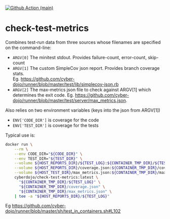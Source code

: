 [![Github Action (main)](https://github.com/cyber-dojo-tools/check-test-metrics/actions/workflows/main.yml/badge.svg)](https://github.com/cyber-dojo-tools/check-test-metrics/actions)


# check-test-metrics

Combines test-run data from three sources whose filenames are specified on the command-line:
- `ARGV[0]` The minitest stdout. Provides failure-count, error-count, skip-count
- `ARGV[1]` The custom SimpleCov json report. Provides branch coverage stats.  
          Eg. https://github.com/cyber-dojo/runner/blob/master/test/lib/simplecov-json.rb
- `ARGV[2]` The max-metrics json file to check against ARGV[1] which determines the exit code. 
          Eg. https://github.com/cyber-dojo/runner/blob/master/test/server/max_metrics.json. 

Also relies on two environment variables (keys into the json from ARGV[1]) 
- `ENV['CODE_DIR']` is coverage for the code
- `ENV['TEST_DIR']` is coverage for the tests

Typical use is:
```bash
docker run \
    --rm \
    --env CODE_DIR="${CODE_DIR}" \
    --env TEST_DIR="${TEST_DIR}" \
    --volume ${HOST_REPORTS_DIR}/${TEST_LOG}:${CONTAINER_TMP_DIR}/${TEST_LOG}:ro \
    --volume ${HOST_REPORTS_DIR}/coverage.json:${CONTAINER_TMP_DIR}/coverage.json:ro \
    --volume ${HOST_TEST_DIR}/max_metrics.json:${CONTAINER_TMP_DIR}/max_metrics.json:ro \
    cyberdojo/check-test-metrics:latest \
      "${CONTAINER_TMP_DIR}/${TEST_LOG}" \
      "${CONTAINER_TMP_DIR}/coverage.json" \
      "${CONTAINER_TMP_DIR}/max_metrics.json" \
    | tee -a "${HOST_REPORTS_DIR}/${TEST_LOG}"
```

Eg https://github.com/cyber-dojo/runner/blob/master/sh/test_in_containers.sh#L102